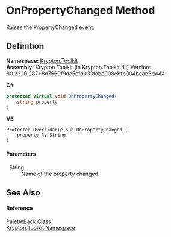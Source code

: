 # OnPropertyChanged Method


Raises the PropertyChanged event.



## Definition
**Namespace:** <a href="79d2eac2-21f4-54ff-7552-b20c33c30600.md">Krypton.Toolkit</a>  
**Assembly:** Krypton.Toolkit (in Krypton.Toolkit.dll) Version: 80.23.10.287+8d7660f9dc5efd033fabe008ebfb904beab6d444

**C#**
``` C#
protected virtual void OnPropertyChanged(
	string property
)
```
**VB**
``` VB
Protected Overridable Sub OnPropertyChanged ( 
	property As String
)
```



#### Parameters
<dl><dt>  String</dt><dd>Name of the property changed.</dd></dl>

## See Also


#### Reference
<a href="83e73f8f-6bf0-dca7-bfaa-c738568ff766.md">PaletteBack Class</a>  
<a href="79d2eac2-21f4-54ff-7552-b20c33c30600.md">Krypton.Toolkit Namespace</a>  
